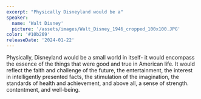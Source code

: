 ```yaml
---
excerpt: "Physically Disneyland would be a"
speaker:
  name: 'Walt Disney'
  picture: '/assets/images/Walt_Disney_1946_cropped_100x100.JPG'
color: '#10b269'
releaseDate: '2024-01-22'
---
```

Physically, Disneyland would be a small world in itself- it would encompass the essence of the things that were good and true in American life. It would reflect the faith and challenge of the future, the entertainment, the interest in intelligently presented facts, the stimulation of the imagination, the standards of health and achievement, and above all, a sense of strength. contentment, and well-being.